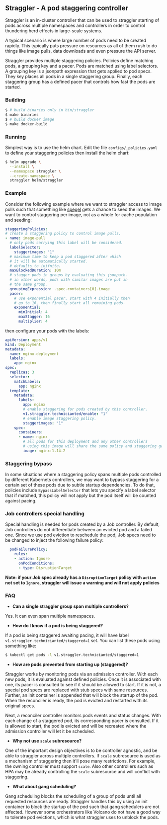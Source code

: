 Straggler - A pod staggering controller
---

Straggler is an in-cluster controller that can be used to straggler starting of pods across multiple namespaces and controllers in order to control thundering herd effects in large-scale systems.

A typical scenario is where large number of pods need to be created rapidly. This typically puts pressure on resources as all of them rush to do things like image pulls, data downloads and even pressure the API server.

Straggler provides multiple staggering policies. Policies define matching pods, a grouping key and a pacer. Pods are matched using label selectors. A grouping key is a jsonpath expression that gets applied to pod specs. They key places all pods in a single staggering group. Finally, each staggering group has a defined pacer that controls how fast the pods are started.

### Building

```bash
$ # build binaries only in bin/straggler
$ make binaries
$ # build docker image
$ make docker-build
```

### Running
Simplest way is to use the helm chart. Edit the file `configs/_policies.yaml` to define your staggering policies then install the helm chart:
```bash
$ helm upgrade \
  --install \
  --namespace straggler \
  --create-namespace \
  straggler helm/straggler
```

### Example
Consider the following example where we want to straggler access to image pulls such that something like [spegel](https://github.com/spegel-org/spegel) gets a chance to seed the images. We want to control staggering per image, not as a whole for cache population and seeding:
```yaml
staggeringPolicies:
# create a staggering policy to control image pulls.
- name: image-pull
  # only pods carrying this label will be considered.
  labelSelector:
    staggerimages: "1"
  # maximum time to keep a pod staggered after which 
  # it will be automatically started.
  # defaults to inifnite.
  maxBlockedDuration: 10m
  # stagger pods in groups by evaluating this jsonpath.
  # in other words, pods with similar images are put in
  # the same group.
  groupingExpression: .spec.containers[0].image
  pacer:
    # use exponential pacer. start with 4 initially then
    # go to 16, then finally start all remaining pods.
    exponential:
      minInitial: 4
      maxStagger: 16
      multiplier: 4
```

then configure your pods with the labels:
```yaml
apiVersion: apps/v1
kind: Deployment
metadata:
  name: nginx-deployment
  labels:
    app: nginx
spec:
  replicas: 3
  selector:
    matchLabels:
      app: nginx
  template:
    metadata:
      labels:
        app: nginx
        # enable staggering for pods created by this controller.
        v1.straggler.technicianted/enable: "1"
        # enable image staggering policy.
        staggerimages: "1"
    spec:
      containers:
      - name: nginx
        # all pods for this deployment and any other controllers 
        # using this image will share the same policy and staggering group.
        image: nginx:1.14.2
```

### Staggering bypass

In some situations where a staggering policy spans multiple pods controlled by different Kubernets controllers, we may want to bypass staggering for a certain set of these pods due to subtle startup dependencies. To do that, policies include `BypassLabelSelector` that lets you specify a label selector that if matched, this policy will not apply but the pod itself will be counted against pacing.

### Job controllers special handling
Special handling is needed for pods created by a Job controller. By default, Job controllers do not differentiate between an evicted pod and a failed one. Since we use pod eviction to reschedule the pod, Job specs need to be changed to inject the following failure policy:
```yaml
  podFailurePolicy:
    rules:
    - action: Ignore
      onPodConditions:
      - type: DisruptionTarget
```

**Note: if your Job spec already has a `DisruptionTarget` policy with `action` not set to `Ignore`, straggler will issue a warning and will not apply policies**

### FAQ
* **Can a single straggler group span multiple controllers?**

Yes. It can even span multiple namespaces.

* **How do I know if a pod is being staggered?**

If a pod is being staggered awaiting pacing, it will have label `v1.straggler.technicianted/staggered=1` set. You can list these pods using something like:
```bash
$ kubectl get pods -l v1.straggler.technicianted/staggered=1
```

* **How are pods prevented from starting up (staggered)?**

Straggler works by monitoring pods via an admission controller. With each new pods, it is evaluated against defined policies. Once it is associated with one, its pacer is consulted to see if it should be allowed to start. If it is not, a special pod specs are replaced with stub specs with same resources. Further, an init container is appended that will block the startup of the pod. When the reconciler is ready, the pod is evicted and restarted with its original specs.

Next, a reconciler controller monitors pods events and status changes. With each change of a staggered pod, its corresponding pacer is consulted. If it is allowed to start, the pod is evicted and will be recreated where the admission controller will let it be scheduled.

* **Why not use `scale` subresource?**

One of the important design objectives is to be controller agnostic, and be able to straggler across multiple controllers. If `scale` subresource is used as a mechanism of staggering then it'll pose many restrictions. For example, the owning controller must support `scale`. Also other controllers such as HPA may be already controlling the `scale` subresource and will conflict with staggering.

* **What about gang scheduling?**

Gang scheduling blocks the scheduling of a group of pods until all requested resources are ready. Straggler handles this by using an init container to block the startup of the pod such that gang schedulers are not affected. However some orchestrators like Volcano do not have a good way to tolerate pod evictions, which is what straggler uses to unblock the pods.